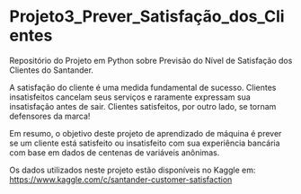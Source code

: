# Projeto3_Prever_Satisfação_dos_Clientes
Repositório do Projeto em Python sobre Previsão do Nível de Satisfação dos Clientes do Santander.

A satisfação do cliente é uma medida fundamental de sucesso. Clientes insatisfeitos cancelam seus serviços e raramente expressam sua insatisfação antes de sair. Clientes satisfeitos, por outro lado, se tornam defensores da marca!

Em resumo, o objetivo deste projeto de aprendizado de máquina é prever se um cliente está satisfeito ou insatisfeito com sua experiência bancária com base em dados de centenas de variáveis anônimas.

Os dados utilizados neste projeto estão disponíveis no Kaggle em:
https://www.kaggle.com/c/santander-customer-satisfaction

